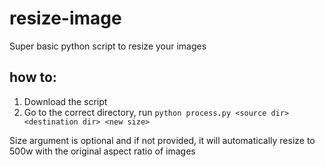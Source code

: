 # resize-image

Super basic python script to resize your images

## how to:

1. Download the script
2. Go to the correct directory, run `python process.py <source dir> <destination dir> <new size>`

Size argument is optional and if not provided, it will automatically resize to 500w with the original aspect ratio of images
